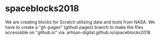 # spaceblocks2018

We are creating blocks for Scratch utilizing data and tools from NASA.
We have to create a "gh-pages" (github pages) branch to make the files accessable on "github.io" via:
     artisan-digital.github.io/spaceblocks2018
     

